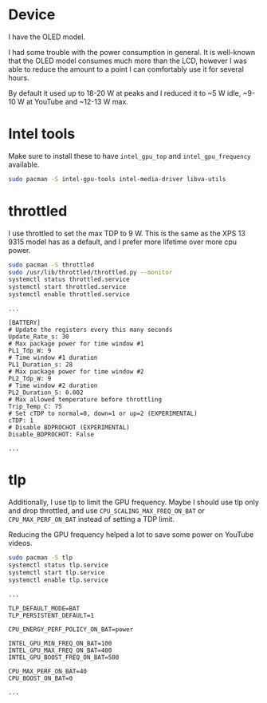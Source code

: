 # Device

I have the OLED model.

I had some trouble with the power consumption in general.
It is well-known that the OLED model consumes much more than the LCD,
however I was able to reduce the amount to a point I can comfortably use it for several hours.

By default it used up to 18-20 W at peaks and I reduced it to ~5 W idle, ~9-10 W at YouTube and ~12-13 W max.

# Intel tools

Make sure to install these to have `intel_gpu_top` and `intel_gpu_frequency` available.

```bash
sudo pacman -S intel-gpu-tools intel-media-driver libva-utils
```

# throttled

I use throttled to set the max TDP to 9 W.
This is the same as the XPS 13 9315 model has as a default,
and I prefer more lifetime over more cpu power.

```bash
sudo pacman -S throttled
sudo /usr/lib/throttled/throttled.py --monitor
systemctl status throttled.service
systemctl start throttled.service
systemctl enable throttled.service
```

```{data-filename=/etc/throttled.conf}
...

[BATTERY]
# Update the registers every this many seconds
Update_Rate_s: 30
# Max package power for time window #1
PL1_Tdp_W: 9
# Time window #1 duration
PL1_Duration_s: 28
# Max package power for time window #2
PL2_Tdp_W: 9
# Time window #2 duration
PL2_Duration_S: 0.002
# Max allowed temperature before throttling
Trip_Temp_C: 75
# Set cTDP to normal=0, down=1 or up=2 (EXPERIMENTAL)
cTDP: 1
# Disable BDPROCHOT (EXPERIMENTAL)
Disable_BDPROCHOT: False

...
```

# tlp

Additionally, I use tlp to limit the GPU frequency.
Maybe I should use tlp only and drop throttled, and use `CPU_SCALING_MAX_FREQ_ON_BAT`
or `CPU_MAX_PERF_ON_BAT` instead of setting a TDP limit.

Reducing the GPU frequency helped a lot to save some power on YouTube videos.


```bash
sudo pacman -S tlp
systemctl status tlp.service
systemctl start tlp.service
systemctl enable tlp.service
```

```{data-filename=/etc/tlp.conf}
...

TLP_DEFAULT_MODE=BAT
TLP_PERSISTENT_DEFAULT=1

CPU_ENERGY_PERF_POLICY_ON_BAT=power

INTEL_GPU_MIN_FREQ_ON_BAT=100
INTEL_GPU_MAX_FREQ_ON_BAT=400
INTEL_GPU_BOOST_FREQ_ON_BAT=500

CPU_MAX_PERF_ON_BAT=40
CPU_BOOST_ON_BAT=0

...
```
